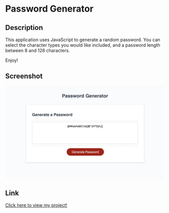 # Password Generator

## Description

This application uses JavaScript to generate a random password. You can select the character types you would like included, and a password length between 8 and 128 characters.

Enjoy!

## Screenshot

![screenshot of asignment](./Assets/Images/AppSS.png)


## Link
[Click here to view my project!](https://jessebradbury.github.io/Password-Generator/)
